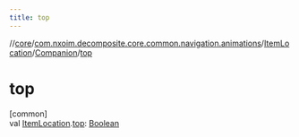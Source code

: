 ```yaml
---
title: top
---
```

//[core](../../../../index.html)/[com.nxoim.decomposite.core.common.navigation.animations](../../index.html)/[ItemLocation](../index.html)/[Companion](index.html)/[top](top.html)



# top



[common]\
val [ItemLocation](../index.html).[top](top.html): [Boolean](https://kotlinlang.org/api/latest/jvm/stdlib/kotlin/-boolean/index.html)




